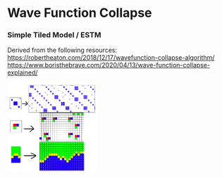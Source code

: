# Wave Function Collapse
### Simple Tiled Model / ESTM
Derived from the following resources:
https://robertheaton.com/2018/12/17/wavefunction-collapse-algorithm/
https://www.boristhebrave.com/2020/04/13/wave-function-collapse-explained/

<img src="images/ESTM.png" width="40%">